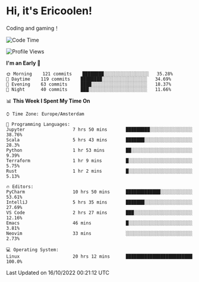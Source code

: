# Hi, it's Ericoolen!
Coding and gaming！

<!--START_SECTION:waka-->
![Code Time](http://img.shields.io/badge/Code%20Time-447%20hrs%208%20mins-blue)

![Profile Views](http://img.shields.io/badge/Profile%20Views-3-blue)

**I'm an Early 🐤** 

```text
🌞 Morning    121 commits    ████████░░░░░░░░░░░░░░░░░   35.28% 
🌆 Daytime    119 commits    ████████░░░░░░░░░░░░░░░░░   34.69% 
🌃 Evening    63 commits     ████░░░░░░░░░░░░░░░░░░░░░   18.37% 
🌙 Night      40 commits     ███░░░░░░░░░░░░░░░░░░░░░░   11.66%

```


📊 **This Week I Spent My Time On** 

```text
⌚︎ Time Zone: Europe/Amsterdam

💬 Programming Languages: 
Jupyter                  7 hrs 50 mins       █████████░░░░░░░░░░░░░░░░   38.76% 
Scala                    5 hrs 43 mins       ███████░░░░░░░░░░░░░░░░░░   28.3% 
Python                   1 hr 53 mins        ██░░░░░░░░░░░░░░░░░░░░░░░   9.39% 
Terraform                1 hr 9 mins         █░░░░░░░░░░░░░░░░░░░░░░░░   5.75% 
Rust                     1 hr 2 mins         █░░░░░░░░░░░░░░░░░░░░░░░░   5.13%

🔥 Editors: 
PyCharm                  10 hrs 50 mins      █████████████░░░░░░░░░░░░   53.61% 
IntelliJ                 5 hrs 35 mins       ███████░░░░░░░░░░░░░░░░░░   27.69% 
VS Code                  2 hrs 27 mins       ███░░░░░░░░░░░░░░░░░░░░░░   12.16% 
Emacs                    46 mins             █░░░░░░░░░░░░░░░░░░░░░░░░   3.81% 
Neovim                   33 mins             ░░░░░░░░░░░░░░░░░░░░░░░░░   2.73%

💻 Operating System: 
Linux                    20 hrs 12 mins      █████████████████████████   100.0%

```


 Last Updated on 16/10/2022 00:21:12 UTC
<!--END_SECTION:waka-->


